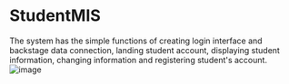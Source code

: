 # StudentMIS
  The system has the simple functions of creating login interface and backstage data connection, landing student account, displaying student information, changing information and registering student's account.
  ![image](https://github.com/AengusChen/StudentMIS/image/WelcomeStudentMIS.jpg)
